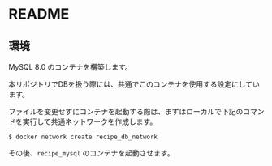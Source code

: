 # README 

## 環境

MySQL 8.0 のコンテナを構築します。

本リポジトリでDBを扱う際には、共通でこのコンテナを使用する設定にしています。

ファイルを変更せずにコンテナを起動する際は、まずはローカルで下記のコマンドを実行して共通ネットワークを作成します。

```
$ docker network create recipe_db_network
```

その後、`recipe_mysql` のコンテナを起動させます。
